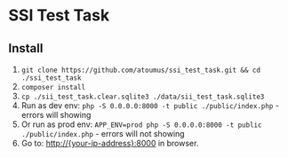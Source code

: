 # SSI Test Task

## Install

1. `git clone https://github.com/atoumus/ssi_test_task.git && cd ./ssi_test_task`
1. `composer install`
1. `cp ./sii_test_task.clear.sqlite3 ./data/sii_test_task.sqlite3`
1. Run as dev env: `php -S 0.0.0.0:8000 -t public ./public/index.php` - errors will showing
1. Or run as prod env: `APP_ENV=prod php -S 0.0.0.0:8000 -t public ./public/index.php` - errors will not showing
1. Go to: [http://{your-ip-address}:8000](http//{your-ip-address}:8000) in browser.
